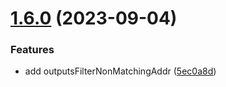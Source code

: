 # [1.6.0](https://github.com/MutantNFTs/cardano-tx-inspector/compare/v1.5.0...v1.6.0) (2023-09-04)


### Features

* add outputsFilterNonMatchingAddr ([5ec0a8d](https://github.com/MutantNFTs/cardano-tx-inspector/commit/5ec0a8daa86840ad1048365fcafa3f94d4be0798))
